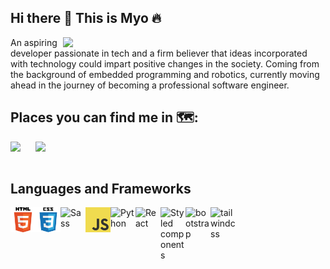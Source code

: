 ## Hi there 👋 This is Myo 🔥 

<img align='right' width='420px' src='https://media1.tenor.com/images/9fb771fb621c29b0a2eae945b5ceeeb3/tenor.gif?itemid=19019116' />

An aspiring developer passionate in tech and a firm believer that ideas incorporated with technology could 
impart positive changes in the society. Coming from the background of embedded programming and robotics, currently moving ahead in the journey of becoming a professional software engineer.<br/>
## Places you can find me in 🗺: 
<a href='https://twitter.com/aungmcs'>
 <img align='left' width='40px' src='https://cdn2.iconfinder.com/data/icons/colorful-guache-social-media-logos-1/155/social-media_twitter-256.png' />
</a>
<a href='https://linkedin.com/in/amhtet/'>
 <img align='left' width='40px' src='https://cdn4.iconfinder.com/data/icons/colorful-guache-social-media-logos-1/159/social-media_linkedin-256.png' />
</a>

<br/>
<br/>

## Languages and Frameworks
<img align="left" alt="HTML5" width="40px" src="https://raw.githubusercontent.com/github/explore/80688e429a7d4ef2fca1e82350fe8e3517d3494d/topics/html/html.png" />
<img align="left" alt="CSS3" width="40px" src="https://raw.githubusercontent.com/github/explore/80688e429a7d4ef2fca1e82350fe8e3517d3494d/topics/css/css.png" />
<img align="left" alt="Sass" width="40px" src="https://www.vectorlogo.zone/logos/sass-lang/sass-lang-icon.svg" />
<img align="left" alt="JS" width="40px" src="https://raw.githubusercontent.com/github/explore/80688e429a7d4ef2fca1e82350fe8e3517d3494d/topics/javascript/javascript.png" />
<img align="left" alt="Python" width="40px" src="https://www.vectorlogo.zone/logos/python/python-icon.svg" />
<img align="left" alt="React" width="40px" src="https://www.vectorlogo.zone/logos/reactjs/reactjs-icon.svg" />
<img align="left" alt="Styled components" width="40px" src="https://www.styled-components.com/atom.png" />
<img align="left" alt="bootstrap" width="40px" src="https://upload.wikimedia.org/wikipedia/commons/thumb/b/b2/Bootstrap_logo.svg/768px-Bootstrap_logo.svg.png" />
<img align="left" alt="tailwindcss" width="40px" src="https://pbs.twimg.com/profile_images/1278691829135876097/I4HKOLJw.png" />




<!--
**aungmcs/aungmcs** is a ✨ _special_ ✨ repository because its `README.md` (this file) appears on your GitHub profile.

Here are some ideas to get you started:

- 🔭 I’m currently working on ...
- 🌱 I’m currently learning ...
- 👯 I’m looking to collaborate on ...
- 🤔 I’m looking for help with ...
- 💬 Ask me about ...
- 📫 How to reach me: ...
- 😄 Pronouns: ...
- ⚡ Fun fact: ...
-->
 
